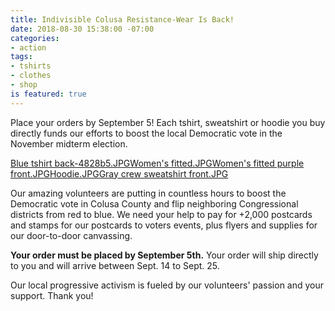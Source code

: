```yaml
---
title: Indivisible Colusa Resistance-Wear Is Back!
date: 2018-08-30 15:38:00 -07:00
categories:
- action
tags:
- tshirts
- clothes
- shop
is featured: true
---
```


Place your orders by September 5! Each tshirt, sweatshirt or hoodie you buy directly funds our efforts to boost the local Democratic vote in the November midterm election.

[Blue tshirt back-4828b5.JPG](/uploads/Blue%20tshirt%20back-4828b5.JPG)[Women's fitted.JPG](/uploads/Women's%20fitted.JPG)[Women's fitted purple front.JPG](/uploads/Women's%20fitted%20purple%20front.JPG)[Hoodie.JPG](/uploads/Hoodie.JPG)[Gray crew sweatshirt front.JPG](/uploads/Gray%20crew%20sweatshirt%20front.JPG)

Our amazing volunteers are putting in countless hours to boost the Democratic vote in Colusa County and flip neighboring Congressional districts from red to blue. We need your help to pay for +2,000 postcards and stamps for our postcards to voters events, plus flyers and supplies for our door-to-door canvassing. 

**Your order must be placed by September 5th.** Your order will ship directly to you and will arrive  between Sept. 14 to Sept. 25. 

Our local progressive activism is fueled by our volunteers' passion and your support. Thank you! 